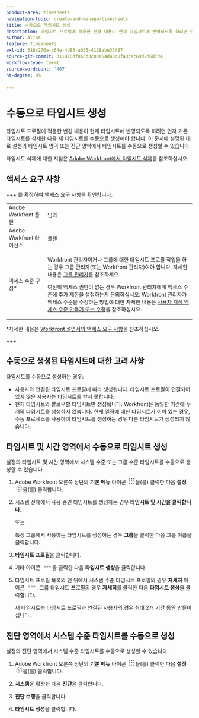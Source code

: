 ```yaml
---
product-area: timesheets
navigation-topic: create-and-manage-timesheets
title: 수동으로 타임시트 생성
description: 타임시트 프로필에 적용한 변경 내용이 현재 타임시트에 반영되도록 하려면 먼저 기존 타임시트를 삭제한 다음 새 타임시트를 수동으로 생성해야 합니다. 이 문서에 설명된 대로 설정의 타임시트 영역 또는 진단 영역에서 타임시트를 수동으로 생성할 수 있습니다.
author: Alina
feature: Timesheets
exl-id: 316c270a-c64e-4d83-a035-4128abe33f87
source-git-commit: 311816df863d3c03a54d43c8fa3cac69d2d6d7d4
workflow-type: tm+mt
source-wordcount: '467'
ht-degree: 0%

---
```


# 수동으로 타임시트 생성

타임시트 프로필에 적용한 변경 내용이 현재 타임시트에 반영되도록 하려면 먼저 기존 타임시트를 삭제한 다음 새 타임시트를 수동으로 생성해야 합니다. 이 문서에 설명된 대로 설정의 타임시트 영역 또는 진단 영역에서 타임시트를 수동으로 생성할 수 있습니다.

타임시트 삭제에 대한 지침은 [Adobe Workfront에서 타임시트 삭제](../../timesheets/create-and-manage-timesheets/delete-timesheets.md)를 참조하십시오.

## 액세스 요구 사항

+++ 를 확장하여 액세스 요구 사항을 확인합니다.

<table style="table-layout:auto"> 
 <col> 
 <col> 
 <tbody> 
  <tr> 
   <td role="rowheader">Adobe Workfront 플랜</td> 
   <td> <p>임의</p> </td> 
  </tr> 
  <tr> 
   <td role="rowheader">Adobe Workfront 라이선스</td> 
   <td> <p>플랜 </p> </td> 
  </tr> 
  <tr> 
   <td role="rowheader">액세스 수준 구성*</td> 
   <td> <p>Workfront 관리자이거나 그룹에 대한 타임시트 프로필 작업을 하는 경우 그룹 관리자(또는 Workfront 관리자)여야 합니다. 자세한 내용은 <a href="../../administration-and-setup/manage-groups/group-roles/group-administrators.md" class="MCXref xref">그룹 관리자</a>를 참조하세요.</p> <p>여전히 액세스 권한이 없는 경우 Workfront 관리자에게 액세스 수준에 추가 제한을 설정하는지 문의하십시오. Workfront 관리자가 액세스 수준을 수정하는 방법에 대한 자세한 내용은 <a href="../../administration-and-setup/add-users/configure-and-grant-access/create-modify-access-levels.md" class="MCXref xref">사용자 지정 액세스 수준 만들기 또는 수정</a>을 참조하십시오.</p> </td> 
  </tr> 
 </tbody> 
</table>

*자세한 내용은 [Workfront 설명서의 액세스 요구 사항](/help/quicksilver/administration-and-setup/add-users/access-levels-and-object-permissions/access-level-requirements-in-documentation.md)을 참조하십시오.

+++

## 수동으로 생성된 타임시트에 대한 고려 사항

타임시트를 수동으로 생성하는 경우:

* 사용자와 연결된 타임시트 프로필에 따라 생성됩니다. 타임시트 프로필이 연결되어 있지 않은 사용자는 타임시트를 받지 못합니다.
* 현재 타임시트와 팔로우할 타임시트만 생성됩니다. Workfront은 동일한 기간에 두 개의 타임시트를 생성하지 않습니다. 현재 일정에 대한 타임시트가 이미 있는 경우, 수동 프로세스를 사용하여 타임시트를 생성하는 경우 다른 타임시트가 생성되지 않습니다.

## 타임시트 및 시간 영역에서 수동으로 타임시트 생성

설정의 타임시트 및 시간 영역에서 시스템 수준 또는 그룹 수준 타임시트를 수동으로 생성할 수 있습니다.

1. Adobe Workfront 오른쪽 상단의 **기본 메뉴** 아이콘 ![](assets/main-menu-icon.png)을(를) 클릭한 다음 **설정** ![](assets/gear-icon-settings.png)을(를) 클릭합니다.

1. 시스템 전체에서 사용 중인 타임시트를 생성하는 경우 **타임시트 및 시간을 클릭합니다.**

   또는

   특정 그룹에서 사용하는 타임시트를 생성하는 경우 **그룹**&#x200B;을 클릭한 다음 그룹 이름을 클릭합니다.

1. **타임시트 프로필**&#x200B;을 클릭합니다.
1. 기타 아이콘 ![기타 아이콘](assets/more-icon.png)을 클릭한 다음 **타임시트 생성**&#x200B;을 클릭합니다.

1. 타임시트 프로필 목록의 맨 위에서 시스템 수준 타임시트 프로필의 경우 **자세히** 아이콘 ![자세히 아이콘](assets/more-icon.png), 그룹 타임시트 프로필의 경우 **자세히**&#x200B;를 클릭한 다음 **타임시트 생성**&#x200B;을 클릭합니다.

   새 타임시트는 타임시트 프로필과 연결된 사용자의 경우 최대 2개 기간 동안 만들어집니다.

## 진단 영역에서 시스템 수준 타임시트를 수동으로 생성

설정의 진단 영역에서 시스템 수준 타임시트를 수동으로 생성할 수 있습니다.

1. Adobe Workfront 오른쪽 상단의 **기본 메뉴** 아이콘 ![](assets/main-menu-icon.png)을(를) 클릭한 다음 **설정** ![](assets/gear-icon-settings.png)을(를) 클릭합니다.

1. **시스템**&#x200B;을 확장한 다음 **진단**&#x200B;을 클릭합니다.

1. **진단 수행**&#x200B;을 클릭합니다.
1. **타임시트 생성**&#x200B;을 클릭합니다.
